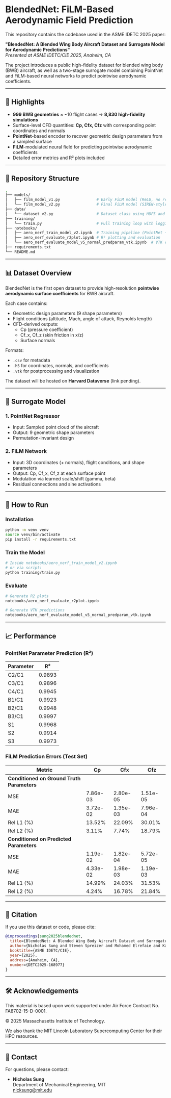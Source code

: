 # BlendedNet: FiLM-Based Aerodynamic Field Prediction

This repository contains the codebase used in the ASME IDETC 2025 paper:

**"BlendedNet: A Blended Wing Body Aircraft Dataset and Surrogate Model for Aerodynamic Predictions"**\
*Presented at ASME IDETC/CIE 2025, Anaheim, CA*

The project introduces a public high-fidelity dataset for blended wing body (BWB) aircraft, as well as a two-stage surrogate model combining PointNet and FiLM-based neural networks to predict pointwise aerodynamic coefficients.

---

## 🚀 Highlights

- **999 BWB geometries** × \~10 flight cases → **8,830 high-fidelity simulations**
- Surface-level CFD quantities: **Cp, Cfx, Cfz** with corresponding point coordinates and normals
- **PointNet**-based encoder to recover geometric design parameters from a sampled surface
- **FiLM**-modulated neural field for predicting pointwise aerodynamic coefficients
- Detailed error metrics and R² plots included

---

## 📂 Repository Structure

```bash
.
├── models/
│   ├── film_model_v1.py                # Early FiLM model (ReLU, no residuals)
│   └── film_model_v2.py                # Final FiLM model (SIREN-style with sine + residuals)
├── data/
│   └── dataset_v2.py                   # Dataset class using HDF5 and CSV files
├── training/
│   └── train.py                        # Full training loop with logging and validation
├── notebooks/
│   ├── aero_nerf_train_model_v2.ipynb  # Training pipeline (PointNet + FiLM)
│   ├── aero_nerf_evaluate_r2plot.ipynb # R² plotting and evaluation
│   └── aero_nerf_evaluate_model_v5_normal_predparam_vtk.ipynb  # VTK export for visualization
├── requirements.txt
└── README.md
```

---

## 📊 Dataset Overview

BlendedNet is the first open dataset to provide high-resolution **pointwise aerodynamic surface coefficients** for BWB aircraft.

Each case contains:

- Geometric design parameters (9 shape parameters)
- Flight conditions (altitude, Mach, angle of attack, Reynolds length)
- CFD-derived outputs:
  - Cp (pressure coefficient)
  - Cf\_x, Cf\_z (skin friction in x/z)
  - Surface normals

Formats:

- `.csv` for metadata
- `.h5` for coordinates, normals, and coefficients
- `.vtk` for postprocessing and visualization

The dataset will be hosted on **Harvard Dataverse** (link pending).

---

## 🧠 Surrogate Model

### 1. **PointNet Regressor**

- Input: Sampled point cloud of the aircraft
- Output: 9 geometric shape parameters
- Permutation-invariant design

### 2. **FiLM Network**

- Input: 3D coordinates (+ normals), flight conditions, and shape parameters
- Output: Cp, Cf\_x, Cf\_z at each surface point
- Modulation via learned scale/shift (gamma, beta)
- Residual connections and sine activations

---

## 🔧 How to Run

### Installation

```bash
python -m venv venv
source venv/bin/activate
pip install -r requirements.txt
```

### Train the Model

```bash
# Inside notebooks/aero_nerf_train_model_v2.ipynb
# or via script:
python training/train.py
```

### Evaluate

```bash
# Generate R2 plots
notebooks/aero_nerf_evaluate_r2plot.ipynb

# Generate VTK predictions
notebooks/aero_nerf_evaluate_model_v5_normal_predparam_vtk.ipynb
```

---

## 📈 Performance

### PointNet Parameter Prediction (R²)

| Parameter | R²     |
| --------- | ------ |
| C2/C1     | 0.9893 |
| C3/C1     | 0.9896 |
| C4/C1     | 0.9945 |
| B1/C1     | 0.9923 |
| B2/C1     | 0.9948 |
| B3/C1     | 0.9997 |
| S1        | 0.9968 |
| S2        | 0.9914 |
| S3        | 0.9973 |

### FiLM Prediction Errors (Test Set)

| Metric                                     | Cp       | Cfx      | Cfz      |
| ------------------------------------------ | -------- | -------- | -------- |
| **Conditioned on Ground Truth Parameters** |          |          |          |
| MSE                                        | 7.86e-03 | 2.80e-05 | 1.51e-05 |
| MAE                                        | 3.72e-02 | 1.35e-03 | 7.96e-04 |
| Rel L1 (%)                                 | 13.52%   | 22.09%   | 30.01%   |
| Rel L2 (%)                                 | 3.11%    | 7.74%    | 18.79%   |
| **Conditioned on Predicted Parameters**    |          |          |          |
| MSE                                        | 1.19e-02 | 1.82e-04 | 5.72e-05 |
| MAE                                        | 4.33e-02 | 1.98e-03 | 1.19e-03 |
| Rel L1 (%)                                 | 14.99%   | 24.03%   | 31.53%   |
| Rel L2 (%)                                 | 4.24%    | 16.78%   | 21.84%   |

---

## 📜 Citation

If you use this dataset or code, please cite:

```bibtex
@inproceedings{sung2025blendednet,
  title={BlendedNet: A Blended Wing Body Aircraft Dataset and Surrogate Model for Aerodynamic Predictions},
  author={Nicholas Sung and Steven Spreizer and Mohamed Elrefaie and Kaira Samuel and Matthew C. Jones and Faez Ahmed},
  booktitle={ASME IDETC/CIE},
  year={2025},
  address={Anaheim, CA},
  number={DETC2025-168977}
}
```

---

## 🛠 Acknowledgements

This material is based upon work supported under Air Force Contract No. FA8702-15-D-0001.

© 2025 Massachusetts Institute of Technology.

We also thank the MIT Lincoln Laboratory Supercomputing Center for their HPC resources.

---

## 📨 Contact

For questions, please contact:

- **Nicholas Sung**\
  Department of Mechanical Engineering, MIT\
  [nicksung@mit.edu](mailto\:nicksung@mit.edu)

